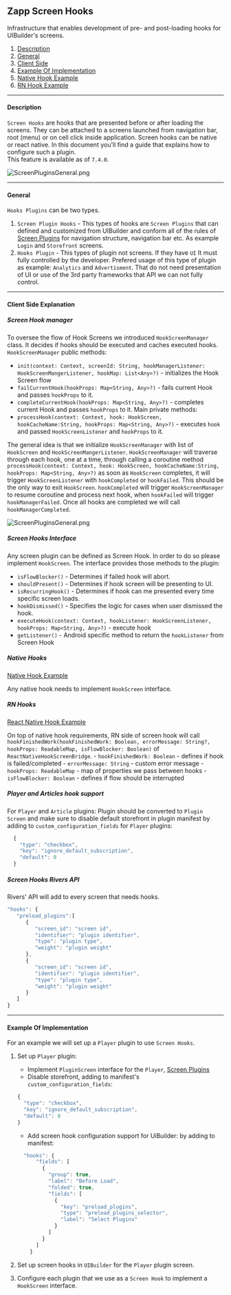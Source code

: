 ## Zapp Screen Hooks

Infrastructure that enables development of pre- and post-loading hooks for UIBuilder's screens.

1. <a href="#description">Description</a>
2. <a href="#general">General</a>
3. <a href="#client">Client Side</a>
4. <a href="#example">Example Of Implementation</a>
5. [Native Hook Example](https://github.com/applicaster/Android-HookDemoScreen)
6. [RN Hook Example](https://github.com/applicaster/PreHookExample-RN)

***

<a name="description" />

#### Description
`Screen Hooks` are hooks that are presented before or after loading the screens. They can be attached to a screens launched from navigation bar, root (menu) or on cell click inside application. Screen hooks can be native or react native. In this document you'll find a guide that explains how to configure such a plugin.   
This feature is available as of `7.4.0`.   

![ScreenPluginsGeneral.png](/ui-builder/android/Files/hook-screen-uibuilder.png)
***

<a name="general" />

#### General   

`Hooks Plugins` can be two types.
1. `Screen Plugin Hooks` - This types of hooks are `Screen Plugins` that can defined and customized from UIBuilder and conform all of the rules of [Screen Plugins](../../../../screen/android/screen-plugin-android.md) for navigation structure, navigation bar etc. As example `Login` and `Storefront` screens.
2. `Hooks Plugin` - This types of plugin not screens. If they have `UI` It must fully controlled by the developer. Prefered usage of this type of plugin as example: `Analytics` and `Advertisment`. That do not need presentation of UI or use of the 3rd party frameworks that API we can not fully control.   

***
<a name="client" />

#### Client Side Explanation

##### Screen Hook manager

To oversee the flow of Hook Screens we introduced `HookScreenManager` class. It decides
if hooks should be executed and caches executed hooks.   
`HookScreenManager` public methods:
  - `init(context: Context, screenId: String, hookManagerListener: HookScreenMangerListener, hookMap: List<Any>?)` - initializes the Hook Screen flow
  - `failCurrentHook(hookProps: Map<String, Any>?)` - fails current Hook and passes `hookProps` to it.
  - `completeCurrentHook(hookProps: Map<String, Any>?)` - completes current Hook and passes `hookProps` to it.
  Main private methods:
  - `processHook(context: Context, hook: HookScreen, hookCacheName:String, hookProps: Map<String, Any>?)` - executes `hook` and passed `HookScreenListener` and `hookProps` to it.   

The general idea is that we initialize `HookScreenManager` with list of `HookScreen` and `HookScreenMangerListener`. `HookScreenManager` will traverse through each hook, one at a time, through calling a coroutine method `processHook(context: Context, hook: HookScreen, hookCacheName:String, hookProps: Map<String, Any>?)` as soon as `HookScreen` completes, it will trigger `HookScreenListener` with `hookCompleted` or `hookFailed`. This should be the only way to exit `HookScreen`. `hookCompleted` will trigger `HookScreenManager` to resume coroutine and process next hook, when `hookFailed` will trigger `hookManagerFailed`. Once all hooks are completed we will call `hookManagerCompleted`.   

![ScreenPluginsGeneral.png](/ui-builder/android/Files/hook-screen-manager-flow.png)

##### Screen Hooks Interface

Any screen plugin can be defined as Screen Hook. In order to do so please implement `HookScreen`. The interface provides those methods to the plugin:  
  - `isFlowBlocker()` - Determines if failed hook will abort.  
  - `shouldPresent()` - Determines if hook screen will be presenting to UI.  
  - `isRecurringHook()` - Determines if hook can me presented every time specific screen loads.  
  - `hookDismissed()` - Specifies the logic for cases when user dismissed the hook.
  - `executeHook(context: Context, hookListener: HookScreenListener, hookProps: Map<String, Any>?)` - execute hook
  - `getListener()` - Android specific method to return the `hookListener` from Screen Hook   

##### Native Hooks

[Native Hook Example](https://github.com/applicaster/Android-HookDemoScreen)   

Any native hook needs to implement `HookScreen` interface.

##### RN Hooks

[React Native Hook Example](https://github.com/applicaster/PreHookExample-RN)   

On top of native hook requirements, RN side of screen hook will call `hookFinishedWork(hookFinishedWork: Boolean, errorMessage: String?, hookProps: ReadableMap, isFlowBlocker: Boolean)` of `ReactNativeHookScreenBridge`.
    - `hookFinishedWork: Boolean` - defines if hook is failed/completed
    - `errorMessage: String` - custom error message
    - `hookProps: ReadableMap` - map of properties we pass between hooks
    - `isFlowBlocker: Boolean` - defines if flow should be interrupted


##### Player and Articles hook support  

For `Player` and `Article` plugins: Plugin should be converted to `Plugin Screen` and make sure to disable default storefront in plugin manifest by adding to `custom_configuration_fields` for `Player` plugins:  
  ```javascript
    {
      "type": "checkbox",
      "key": "ignore_default_subscription",
      "default": 0
    }
  ```

##### Screen Hooks Rivers API

Rivers' API will add to every screen that needs hooks.

```javascript
"hooks": {  
   "preload_plugins":[  
      {  
         "screen_id": "screen id",
         "identifier": "plugin identifier",
         "type": "plugin type",
         "weight": "plugin weight"
      },
      {  
         "screen_id": "screen id",
         "identifier": "plugin identifier",
         "type": "plugin type",
         "weight": "plugin weight"
      }
   ]
}
```
***
<a name="example" />

#### Example Of Implementation   

For an example we will set up a `Player` plugin to use `Screen Hooks`.  

1. Set up `Player` plugin:   
    - Implement `PluginScreen` interface for the `Player`, [Screen Plugins](../../../../screen/android/screen-plugin-android.md)   
    - Disable storefront, adding to manifest's `custom_configuration_fields`:   
    ```javascript   
    {
      "type": "checkbox",
      "key": "ignore_default_subscription",
      "default": 0
    }   
    ```
    - Add screen hook configuration support for UiBuilder: by adding to manifest:   
    ```javascript
      "hooks": {
          "fields": [
            {
              "group": true,
              "label": "Before Load",
              "folded": true,
              "fields": [
                {
                  "key": "preload_plugins",
                  "type": "preload_plugins_selector",
                  "label": "Select Plugins"
                }
              ]
            }
          ]
        }
     ```   

2. Set up screen hooks in `UIBuilder` for the `Player` plugin screen.

3. Configure each plugin that we use as a `Screen Hook` to implement a `HookScreen` interface.